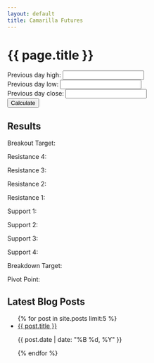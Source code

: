 ```yaml
---
layout: default
title: Camarilla Futures
---
```


<div class="container">
    <h1>{{ page.title }}</h1>
    <div class="calculator">
        <div class="input-group">
            <label for="high">Previous day high:</label>
            <input type="text" id="high">
        </div>
        <div class="input-group">
            <label for="low">Previous day low:</label>
            <input type="text" id="low">
        </div>
        <div class="input-group">
            <label for="close">Previous day close:</label>
            <input type="text" id="close">
        </div>
        <button id="calculate-button">Calculate</button>
        <div class="results">
            <h2>Results</h2>
            <p>Breakout Target: <span id="breakout_target"></span></p>
            <p>Resistance 4: <span id="resistance_4"></span></p>
            <p>Resistance 3: <span id="resistance_3"></span></p>
            <p>Resistance 2: <span id="resistance_2"></span></p>
            <p>Resistance 1: <span id="resistance_1"></span></p>
            <p>Support 1: <span id="support_1"></span></p>
            <p>Support 2: <span id="support_2"></span></p>
            <p>Support 3: <span id="support_3"></span></p>
            <p>Support 4: <span id="support_4"></span></p>
            <p>Breakdown Target: <span id="breakdown_target"></span></p>
            <div class="pivot-section">
                <p>Pivot Point: <span id="pivot_point"></span></p>
            </div>
        </div>
    </div>
    <div class="newsfeed">
        <h2>Latest Blog Posts</h2>
        <ul>
            {% for post in site.posts limit:5 %}
            <li>
                <a href="{{ post.url | relative_url }}">{{ post.title }}</a>
                <p>{{ post.date | date: "%B %d, %Y" }}</p>
            </li>
            {% endfor %}
        </ul>
    </div>
</div>
<script src="{{ '/assets/js/calc.js' | relative_url }}"></script>
